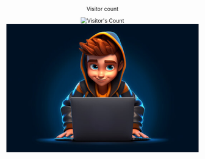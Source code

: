 <div align="center"> 
  <p>Visitor count</p>
  <img src="https://profile-counter.glitch.me/{USERNAME}/count.svg" alt="Visitor's Count" />
</div>
<img src="https://github.com/Shah-ikbal/Shah-Ikbal/blob/main/banner.jpg" alt="Banner of a developer sitting in front of a desk">

